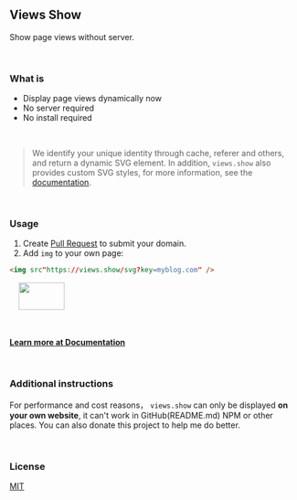## Views Show

Show page views without server.

<br/>

### What is

  - Display page views dynamically now
  - No server required
  - No install required

<br/>

> We identify your unique identity through cache, referer and others, and return a dynamic SVG element.
In addition, `views.show` also provides custom SVG styles, for more information, see the [documentation](https://views.show).

<br/>

### Usage

  1. Create [Pull Request](https://github.com/unix/views-show/pulls) to submit your domain.
  2. Add `img` to your own page:

  ```html
  <img src"https://views.show/svg?key=myblog.com" />
  ```

  &nbsp;&nbsp;&nbsp;&nbsp;<img width="80" height="48" src="https://views.show/svg?key=myblog.com" />

<br/>

**[Learn more at Documentation](https://views.show)**

<br/>

### Additional instructions

For performance and cost reasons， `views.show` can only be displayed **on your own website**,
it can't work in GitHub(README.md) NPM or other places. You can also donate this project to help me do better.

<br/>

### License

[MIT](./LICENSE)
